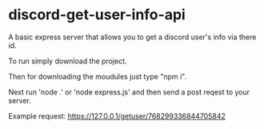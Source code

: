 # discord-get-user-info-api

A basic express server that allows you to get a discord user's info via there id.

To run simply download the project.

Then for downloading the moudules just type "npm i".

Next run 'node .' or 'node express.js' and then send a post reqest to your server. 

Example request: https://127.0.0.1/getuser/768299336844705842
